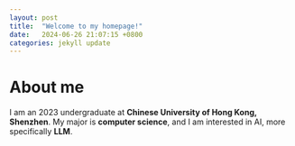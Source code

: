 ```yaml
---
layout: post
title:  "Welcome to my homepage!"
date:   2024-06-26 21:07:15 +0800
categories: jekyll update
---
```

# About me
I am an 2023 undergraduate at **Chinese University of Hong Kong, Shenzhen**. My major is **computer science**, and I am interested in AI, more specifically **LLM**.
